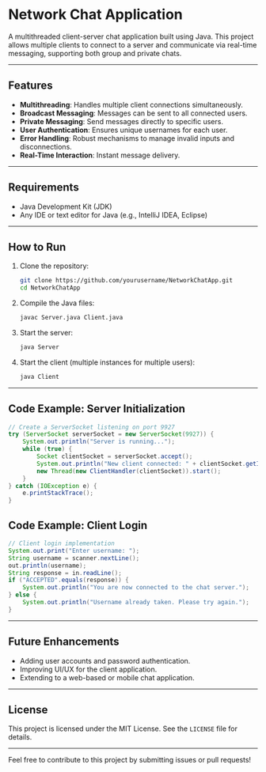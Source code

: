 # Network Chat Application

A multithreaded client-server chat application built using Java. This project allows multiple clients to connect to a server and communicate via real-time messaging, supporting both group and private chats.

---

## Features
- **Multithreading**: Handles multiple client connections simultaneously.
- **Broadcast Messaging**: Messages can be sent to all connected users.
- **Private Messaging**: Send messages directly to specific users.
- **User Authentication**: Ensures unique usernames for each user.
- **Error Handling**: Robust mechanisms to manage invalid inputs and disconnections.
- **Real-Time Interaction**: Instant message delivery.

---

## Requirements
- Java Development Kit (JDK)
- Any IDE or text editor for Java (e.g., IntelliJ IDEA, Eclipse)

---

## How to Run
1. Clone the repository:
    ```bash
    git clone https://github.com/yourusername/NetworkChatApp.git
    cd NetworkChatApp
    ```
2. Compile the Java files:
    ```bash
    javac Server.java Client.java
    ```
3. Start the server:
    ```bash
    java Server
    ```
4. Start the client (multiple instances for multiple users):
    ```bash
    java Client
    ```

---

## Code Example: Server Initialization
```java
// Create a ServerSocket listening on port 9927
try (ServerSocket serverSocket = new ServerSocket(9927)) {
    System.out.println("Server is running...");
    while (true) {
        Socket clientSocket = serverSocket.accept();
        System.out.println("New client connected: " + clientSocket.getInetAddress());
        new Thread(new ClientHandler(clientSocket)).start();
    }
} catch (IOException e) {
    e.printStackTrace();
}
```

## Code Example: Client Login
```java
// Client login implementation
System.out.print("Enter username: ");
String username = scanner.nextLine();
out.println(username);
String response = in.readLine();
if ("ACCEPTED".equals(response)) {
    System.out.println("You are now connected to the chat server.");
} else {
    System.out.println("Username already taken. Please try again.");
}
```

---

## Future Enhancements
- Adding user accounts and password authentication.
- Improving UI/UX for the client application.
- Extending to a web-based or mobile chat application.

---

## License
This project is licensed under the MIT License. See the `LICENSE` file for details.

---

Feel free to contribute to this project by submitting issues or pull requests!
